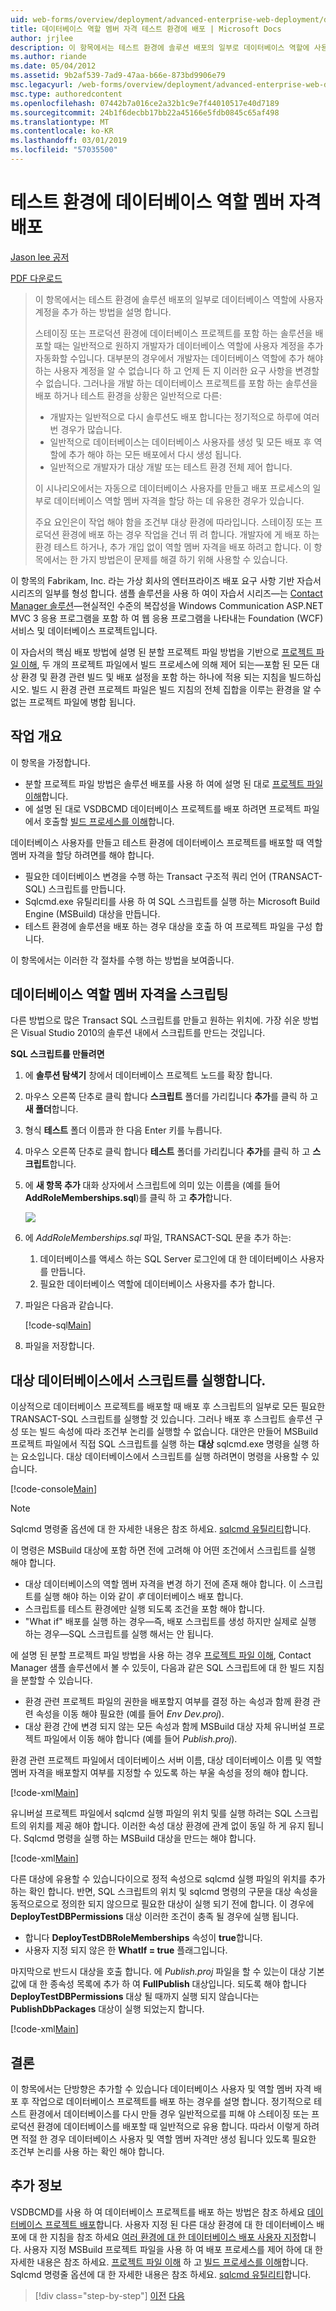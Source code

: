 ```yaml
---
uid: web-forms/overview/deployment/advanced-enterprise-web-deployment/deploying-database-role-memberships-to-test-environments
title: 데이터베이스 역할 멤버 자격 테스트 환경에 배포 | Microsoft Docs
author: jrjlee
description: 이 항목에서는 테스트 환경에 솔루션 배포의 일부로 데이터베이스 역할에 사용자 계정을 추가 하는 방법을 설명 합니다. 포함 된 솔루션을 배포할 때 사용 하는 중...
ms.author: riande
ms.date: 05/04/2012
ms.assetid: 9b2af539-7ad9-47aa-b66e-873bd9906e79
msc.legacyurl: /web-forms/overview/deployment/advanced-enterprise-web-deployment/deploying-database-role-memberships-to-test-environments
msc.type: authoredcontent
ms.openlocfilehash: 07442b7a016ce2a32b1c9e7f44010517e40d7189
ms.sourcegitcommit: 24b1f6decbb17bb22a45166e5fdb0845c65af498
ms.translationtype: MT
ms.contentlocale: ko-KR
ms.lasthandoff: 03/01/2019
ms.locfileid: "57035500"
---
```

<a name="deploying-database-role-memberships-to-test-environments"></a>테스트 환경에 데이터베이스 역할 멤버 자격 배포
====================
[Jason lee 공저](https://github.com/jrjlee)

[PDF 다운로드](https://msdnshared.blob.core.windows.net/media/MSDNBlogsFS/prod.evol.blogs.msdn.com/CommunityServer.Blogs.Components.WeblogFiles/00/00/00/63/56/8130.DeployingWebAppsInEnterpriseScenarios.pdf)

> 이 항목에서는 테스트 환경에 솔루션 배포의 일부로 데이터베이스 역할에 사용자 계정을 추가 하는 방법을 설명 합니다.
> 
> 스테이징 또는 프로덕션 환경에 데이터베이스 프로젝트를 포함 하는 솔루션을 배포할 때는 일반적으로 원하지 개발자가 데이터베이스 역할에 사용자 계정을 추가 자동화할 수입니다. 대부분의 경우에서 개발자는 데이터베이스 역할에 추가 해야 하는 사용자 계정을 알 수 없습니다 하 고 언제 든 지 이러한 요구 사항을 변경할 수 없습니다. 그러나을 개발 하는 데이터베이스 프로젝트를 포함 하는 솔루션을 배포 하거나 테스트 환경을 상황은 일반적으로 다른:
> 
> - 개발자는 일반적으로 다시 솔루션도 배포 합니다는 정기적으로 하루에 여러 번 경우가 많습니다.
> - 일반적으로 데이터베이스는 데이터베이스 사용자를 생성 및 모든 배포 후 역할에 추가 해야 하는 모든 배포에서 다시 생성 됩니다.
> - 일반적으로 개발자가 대상 개발 또는 테스트 환경 전체 제어 합니다.
> 
> 이 시나리오에서는 자동으로 데이터베이스 사용자를 만들고 배포 프로세스의 일부로 데이터베이스 역할 멤버 자격을 할당 하는 데 유용한 경우가 있습니다.
> 
> 주요 요인은이 작업 해야 함을 조건부 대상 환경에 따라입니다. 스테이징 또는 프로덕션 환경에 배포 하는 경우 작업을 건너 뛰 려 합니다. 개발자에 게 배포 하는 환경 테스트 하거나, 추가 개입 없이 역할 멤버 자격을 배포 하려고 합니다. 이 항목에서는 한 가지 방법은이 문제를 해결 하기 위해 사용할 수 있습니다.


이 항목의 Fabrikam, Inc. 라는 가상 회사의 엔터프라이즈 배포 요구 사항 기반 자습서 시리즈의 일부를 형성 합니다. 샘플 솔루션을 사용 하 여이 자습서 시리즈&#x2014;는 [Contact Manager 솔루션](../web-deployment-in-the-enterprise/the-contact-manager-solution.md)&#x2014;현실적인 수준의 복잡성을 Windows Communication ASP.NET MVC 3 응용 프로그램을 포함 하 여 웹 응용 프로그램을 나타내는 Foundation (WCF) 서비스 및 데이터베이스 프로젝트입니다.

이 자습서의 핵심 배포 방법에 설명 된 분할 프로젝트 파일 방법을 기반으로 [프로젝트 파일 이해](../web-deployment-in-the-enterprise/understanding-the-project-file.md), 두 개의 프로젝트 파일에서 빌드 프로세스에 의해 제어 되는&#x2014;포함 된 모든 대상 환경 및 환경 관련 빌드 및 배포 설정을 포함 하는 하나에 적용 되는 지침을 빌드하십시오. 빌드 시 환경 관련 프로젝트 파일은 빌드 지침의 전체 집합을 이루는 환경을 알 수 없는 프로젝트 파일에 병합 됩니다.

## <a name="task-overview"></a>작업 개요

이 항목을 가정합니다.

- 분할 프로젝트 파일 방법은 솔루션 배포를 사용 하 여에 설명 된 대로 [프로젝트 파일 이해](../web-deployment-in-the-enterprise/understanding-the-project-file.md)합니다.
- 에 설명 된 대로 VSDBCMD 데이터베이스 프로젝트를 배포 하려면 프로젝트 파일에서 호출할 [빌드 프로세스를 이해](../web-deployment-in-the-enterprise/understanding-the-build-process.md)합니다.

데이터베이스 사용자를 만들고 테스트 환경에 데이터베이스 프로젝트를 배포할 때 역할 멤버 자격을 할당 하려면를 해야 합니다.

- 필요한 데이터베이스 변경을 수행 하는 Transact 구조적 쿼리 언어 (TRANSACT-SQL) 스크립트를 만듭니다.
- Sqlcmd.exe 유틸리티를 사용 하 여 SQL 스크립트를 실행 하는 Microsoft Build Engine (MSBuild) 대상을 만듭니다.
- 테스트 환경에 솔루션을 배포 하는 경우 대상을 호출 하 여 프로젝트 파일을 구성 합니다.

이 항목에서는 이러한 각 절차를 수행 하는 방법을 보여줍니다.

## <a name="scripting-the-database-role-memberships"></a>데이터베이스 역할 멤버 자격을 스크립팅

다른 방법으로 많은 Transact SQL 스크립트를 만들고 원하는 위치에. 가장 쉬운 방법은 Visual Studio 2010의 솔루션 내에서 스크립트를 만드는 것입니다.

**SQL 스크립트를 만들려면**

1. 에 **솔루션 탐색기** 창에서 데이터베이스 프로젝트 노드를 확장 합니다.
2. 마우스 오른쪽 단추로 클릭 합니다 **스크립트** 폴더를 가리킵니다 **추가**를 클릭 하 고 **새 폴더**합니다.
3. 형식 **테스트** 폴더 이름과 한 다음 Enter 키를 누릅니다.
4. 마우스 오른쪽 단추로 클릭 합니다 **테스트** 폴더를 가리킵니다 **추가**를 클릭 하 고 **스크립트**합니다.
5. 에 **새 항목 추가** 대화 상자에서 스크립트에 의미 있는 이름을 (예를 들어 **AddRoleMemberships.sql**)를 클릭 하 고 **추가**합니다.

    ![](deploying-database-role-memberships-to-test-environments/_static/image1.png)
6. 에 *AddRoleMemberships.sql* 파일, TRANSACT-SQL 문을 추가 하는:

    1. 데이터베이스를 액세스 하는 SQL Server 로그인에 대 한 데이터베이스 사용자를 만듭니다.
    2. 필요한 데이터베이스 역할에 데이터베이스 사용자를 추가 합니다.
7. 파일은 다음과 같습니다.

    [!code-sql[Main](deploying-database-role-memberships-to-test-environments/samples/sample1.sql)]
8. 파일을 저장합니다.

## <a name="executing-the-script-on-the-target-database"></a>대상 데이터베이스에서 스크립트를 실행합니다.

이상적으로 데이터베이스 프로젝트를 배포할 때 배포 후 스크립트의 일부로 모든 필요한 TRANSACT-SQL 스크립트를 실행할 것 있습니다. 그러나 배포 후 스크립트 솔루션 구성 또는 빌드 속성에 따라 조건부 논리를 실행할 수 없습니다. 대안은 만들어 MSBuild 프로젝트 파일에서 직접 SQL 스크립트를 실행 하는 **대상** sqlcmd.exe 명령을 실행 하는 요소입니다. 대상 데이터베이스에서 스크립트를 실행 하려면이 명령을 사용할 수 있습니다.


[!code-console[Main](deploying-database-role-memberships-to-test-environments/samples/sample2.cmd)]


> [!NOTE]
> Sqlcmd 명령줄 옵션에 대 한 자세한 내용은 참조 하세요. [sqlcmd 유틸리티](https://msdn.microsoft.com/library/ms162773.aspx)합니다.


이 명령은 MSBuild 대상에 포함 하면 전에 고려해 야 어떤 조건에서 스크립트를 실행 해야 합니다.

- 대상 데이터베이스의 역할 멤버 자격을 변경 하기 전에 존재 해야 합니다. 이 스크립트를 실행 해야 하는 이와 같이 *후* 데이터베이스 배포 합니다.
- 스크립트를 테스트 환경에만 실행 되도록 조건을 포함 해야 합니다.
- "What if" 배포를 실행 하는 경우&#x2014;즉, 배포 스크립트를 생성 하지만 실제로 실행 하는 경우&#x2014;SQL 스크립트를 실행 해서는 안 됩니다.

에 설명 된 분할 프로젝트 파일 방법을 사용 하는 경우 [프로젝트 파일 이해](../web-deployment-in-the-enterprise/understanding-the-project-file.md), Contact Manager 샘플 솔루션에서 볼 수 있듯이, 다음과 같은 SQL 스크립트에 대 한 빌드 지침을 분할할 수 있습니다.

- 환경 관련 프로젝트 파일의 권한을 배포할지 여부를 결정 하는 속성과 함께 환경 관련 속성을 이동 해야 필요한 (예를 들어 *Env Dev.proj*).
- 대상 환경 간에 변경 되지 않는 모든 속성과 함께 MSBuild 대상 자체 유니버설 프로젝트 파일에서 이동 해야 합니다 (예를 들어 *Publish.proj*).

환경 관련 프로젝트 파일에서 데이터베이스 서버 이름, 대상 데이터베이스 이름 및 역할 멤버 자격을 배포할지 여부를 지정할 수 있도록 하는 부울 속성을 정의 해야 합니다.


[!code-xml[Main](deploying-database-role-memberships-to-test-environments/samples/sample3.xml)]


유니버설 프로젝트 파일에서 sqlcmd 실행 파일의 위치 및를 실행 하려는 SQL 스크립트의 위치를 제공 해야 합니다. 이러한 속성 대상 환경에 관계 없이 동일 하 게 유지 됩니다. Sqlcmd 명령을 실행 하는 MSBuild 대상을 만드는 해야 합니다.


[!code-xml[Main](deploying-database-role-memberships-to-test-environments/samples/sample4.xml)]


다른 대상에 유용할 수 있습니다이으로 정적 속성으로 sqlcmd 실행 파일의 위치를 추가 하는 확인 합니다. 반면, SQL 스크립트의 위치 및 sqlcmd 명령의 구문을 대상 속성을 동적으로으로 정의한 되지 않으므로 필요한 대상이 실행 되기 전에 합니다. 이 경우에 **DeployTestDBPermissions** 대상 이러한 조건이 충족 될 경우에 실행 됩니다.

- 합니다 **DeployTestDBRoleMemberships** 속성이 **true**합니다.
- 사용자 지정 되지 않은 한 **WhatIf = true** 플래그입니다.

마지막으로 반드시 대상을 호출 합니다. 에 *Publish.proj* 파일을 할 수 있는이 대상 기본값에 대 한 종속성 목록에 추가 하 여 **FullPublish** 대상입니다. 되도록 해야 합니다 **DeployTestDBPermissions** 대상 될 때까지 실행 되지 않습니다는 **PublishDbPackages** 대상이 실행 되었는지 합니다.


[!code-xml[Main](deploying-database-role-memberships-to-test-environments/samples/sample5.xml)]


## <a name="conclusion"></a>결론

이 항목에서는 단방향은 추가할 수 있습니다 데이터베이스 사용자 및 역할 멤버 자격 배포 후 작업으로 데이터베이스 프로젝트를 배포 하는 경우를 설명 합니다. 정기적으로 테스트 환경에서 데이터베이스를 다시 만들 경우 일반적으로를 피해 야 스테이징 또는 프로덕션 환경에 데이터베이스를 배포할 때 일반적으로 유용 합니다. 따라서 이렇게 하려면 적절 한 경우 데이터베이스 사용자 및 역할 멤버 자격만 생성 됩니다 있도록 필요한 조건부 논리를 사용 하는 확인 해야 합니다.

## <a name="further-reading"></a>추가 정보

VSDBCMD를 사용 하 여 데이터베이스 프로젝트를 배포 하는 방법은 참조 하세요 [데이터베이스 프로젝트 배포](../web-deployment-in-the-enterprise/deploying-database-projects.md)합니다. 사용자 지정 된 다른 대상 환경에 대 한 데이터베이스 배포에 대 한 지침을 참조 하세요 [여러 환경에 대 한 데이터베이스 배포 사용자 지정](customizing-database-deployments-for-multiple-environments.md)합니다. 사용자 지정 MSBuild 프로젝트 파일을 사용 하 여 배포 프로세스를 제어 하에 대 한 자세한 내용은 참조 하세요. [프로젝트 파일 이해](../web-deployment-in-the-enterprise/understanding-the-project-file.md) 하 고 [빌드 프로세스를 이해](../web-deployment-in-the-enterprise/understanding-the-build-process.md)합니다. Sqlcmd 명령줄 옵션에 대 한 자세한 내용은 참조 하세요. [sqlcmd 유틸리티](https://msdn.microsoft.com/library/ms162773.aspx)합니다.

> [!div class="step-by-step"]
> [이전](customizing-database-deployments-for-multiple-environments.md)
> [다음](deploying-membership-databases-to-enterprise-environments.md)
